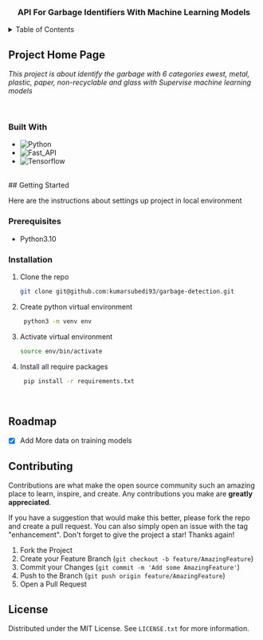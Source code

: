 
<a name="readme-top"></a>

<!-- PROJECT LOGO -->
<br />
<div align="center">
  <h3 align="center">API For Garbage Identifiers With Machine Learning Models  </h3>
</div>



<!-- TABLE OF CONTENTS -->
<details>
  <summary>Table of Contents</summary>
  <ol>
    <li>
      <a href="#about-the-project">About The Project</a>
      <ul>
        <li><a href="#built-with">Built With</a></li>
      </ul>
    </li>
    <li>
      <a href="#getting-started">Getting Started</a>
      <ul>
        <li><a href="#prerequisites">Prerequisites</a></li>
        <li><a href="#installation">Installation</a></li>
      </ul>
    </li>
    <li>
        <a href="#roadmap"> Road Map </a>
    </li>
  </ol>
</details>



<!-- ABOUT THE PROJECT -->
## Project Home Page

_This project is about identify the garbage with 6 categories ewest, metal, plastic, paper, non-recyclable and glass with Supervise machine learning models_

<br>

### Built With

*  ![Python][Python]
*  ![Fast_API][Fast_API]
*  ![Tensorflow][Tensorflow]


<br>
<!-- GETTING STARTED -->
## Getting Started

Here are the instructions about settings up project in local environment

### Prerequisites

* Python3.10


### Installation


1. Clone the repo
   ```sh
   git clone git@github.com:kumarsubedi93/garbage-detection.git
   ```
2. Create python virtual environment
   ```sh
    python3 -m venv env
   ```
3. Activate virtual environment
   ```sh
   source env/bin/activate
   ```
4. Install all require packages

   ```sh
    pip install -r requirements.txt
   ```

<br>


<!-- ROADMAP -->
## Roadmap

- [x] Add More data on training models




<!-- CONTRIBUTING -->
## Contributing

Contributions are what make the open source community such an amazing place to learn, inspire, and create. Any contributions you make are **greatly appreciated**.

If you have a suggestion that would make this better, please fork the repo and create a pull request. You can also simply open an issue with the tag "enhancement".
Don't forget to give the project a star! Thanks again!

1. Fork the Project
2. Create your Feature Branch (`git checkout -b feature/AmazingFeature`)
3. Commit your Changes (`git commit -m 'Add some AmazingFeature'`)
4. Push to the Branch (`git push origin feature/AmazingFeature`)
5. Open a Pull Request




<!-- LICENSE -->
## License

Distributed under the MIT License. See `LICENSE.txt` for more information.


<!-- MARKDOWN LINKS & IMAGES -->
<!-- https://www.markdownguide.org/basic-syntax/#reference-style-links -->
[contributors-shield]: https://img.shields.io/github/contributors/othneildrew/Best-README-Template.svg?style=for-the-badge
[contributors-url]: https://github.com/othneildrew/Best-README-Template/graphs/contributors
[forks-shield]: https://img.shields.io/github/forks/othneildrew/Best-README-Template.svg?style=for-the-badge
[forks-url]: https://github.com/othneildrew/Best-README-Template/network/members
[stars-shield]: https://img.shields.io/github/stars/othneildrew/Best-README-Template.svg?style=for-the-badge
[stars-url]: https://github.com/othneildrew/Best-README-Template/stargazers
[issues-shield]: https://img.shields.io/github/issues/othneildrew/Best-README-Template.svg?style=for-the-badge
[issues-url]: https://github.com/othneildrew/Best-README-Template/issues
[license-shield]: https://img.shields.io/github/license/othneildrew/Best-README-Template.svg?style=for-the-badge
[license-url]: https://github.com/othneildrew/Best-README-Template/blob/master/LICENSE.txt
[linkedin-shield]: https://img.shields.io/badge/-LinkedIn-black.svg?style=for-the-badge&logo=linkedin&colorB=555
[linkedin-url]: https://linkedin.com/in/othneildrew
[Next.js]: https://img.shields.io/badge/next.js-000000?style=for-the-badge&logo=nextdotjs&logoColor=white
[Next-url]: https://nextjs.org/
[React.js]: https://img.shields.io/badge/React-20232A?style=for-the-badge&logo=react&logoColor=61DAFB
[React-url]: https://reactjs.org/
[Vue.js]: https://img.shields.io/badge/Vue.js-35495E?style=for-the-badge&logo=vuedotjs&logoColor=4FC08D
[Vue-url]: https://vuejs.org/
[Angular.io]: https://img.shields.io/badge/Angular-DD0031?style=for-the-badge&logo=angular&logoColor=white
[Angular-url]: https://angular.io/
[Svelte.dev]: https://img.shields.io/badge/Svelte-4A4A55?style=for-the-badge&logo=svelte&logoColor=FF3E00
[Svelte-url]: https://svelte.dev/
[Laravel.com]: https://img.shields.io/badge/Laravel-FF2D20?style=for-the-badge&logo=laravel&logoColor=white
[Laravel-url]: https://laravel.com
[Bootstrap.com]: https://img.shields.io/badge/Bootstrap-563D7C?style=for-the-badge&logo=bootstrap&logoColor=white
[Bootstrap-url]: https://getbootstrap.com
[JQuery.com]: https://img.shields.io/badge/jQuery-0769AD?style=for-the-badge&logo=jquery&logoColor=white
[JQuery-url]: https://jquery.com 


[product-screenshot]: rlfoods/website/static/img/project-homepage.png
[Django_url]:https://www.djangoproject.com/
[Django]:https://img.shields.io/badge/Django-092E20?style=for-the-badge&logo=django&logoColor=white
[MYSQL_url]:https://www.mysql.com/
[MYSQL]:https://img.shields.io/badge/MySQL-00000F?style=for-the-badge&logo=mysql&logoColor=white
[Bootstrap]:https://img.shields.io/badge/Bootstrap-563D7C?style=for-the-badge&logo=bootstrap&logoColor=white
[Bootstrap_url]:https://getbootstrap.com

[Python]:https://img.shields.io/badge/Python-3776AB?logo=python&logoColor=fff&style=flat
[Fast_API]:https://img.shields.io/badge/FastAPI-009688?logo=fastapi&logoColor=fff&style=flat
[Tensorflow]:https://img.shields.io/badge/TensorFlow-FF6F00?logo=tensorflow&logoColor=fff&style=flat
